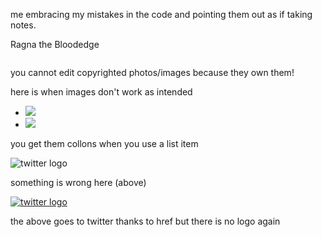 <!Doctype html>
<html>
<head> 
<title> first project on github ever! </title>
    <p> me embracing my mistakes in the code and pointing them out as if taking notes.</p>
</head>
<body>  <p> Ragna the Bloodedge</p>
    <img src="http://www.dustloop.com/wiki/images/thumb/f/fd/BBCS_Ragna_6A.png/175px-BBCS_Ragna_6A.png" alt="">
    <p> you cannot edit copyrighted photos/images because they own them!</p>
<footer>
    <p> here is when images don't work as intended</p>
<ul>
  <li>
    <img src="http://facebook.com">
  </li>
  <li>
    <img src="img/twitter-wrap.png">
  </li>
</ul>
    <p> you get them collons when you use a list item</p>
    <img src="twitter-wrap.png" alt="twitter logo">
    <p>something is wrong here (above)</p>
    <a href="http://twitter.com"><img src="img/twitter-wrap.png" alt="twitter logo"></a>
    <p>the above goes to twitter thanks to href but there is no logo again</p>
</footer>
</body>
</html>

